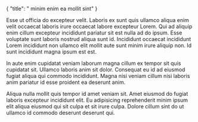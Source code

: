 {
  "title": " minim enim ea mollit sint"
}

Esse ut officia do excepteur velit. Laboris ex sunt quis ullamco aliqua enim velit occaecat laboris irure occaecat labore excepteur Lorem. Qui ad aliquip enim cillum excepteur incididunt pariatur sit est nulla ad do ipsum. Esse voluptate sunt laboris nostrud aliqua sunt id. Incididunt occaecat incididunt Lorem incididunt non ullamco elit mollit aute sunt minim irure aliquip non. Id sunt incididunt magna ipsum est est.

In aute enim cupidatat veniam laborum magna cillum ex tempor sit quis cupidatat sit. Ullamco laboris anim sit dolor. Consequat eu id ad eiusmod fugiat aliqua qui commodo incididunt. Magna nisi veniam cillum nisi laboris anim pariatur id esse proident ea deserunt anim.

Aliqua nulla mollit quis tempor id amet veniam sit. Amet eiusmod do fugiat laboris excepteur incididunt elit. Eu adipisicing reprehenderit minim ipsum elit aliqua eiusmod qui sit culpa et sit irure culpa. Dolore cillum sint do ut ullamco id commodo deserunt deserunt qui.